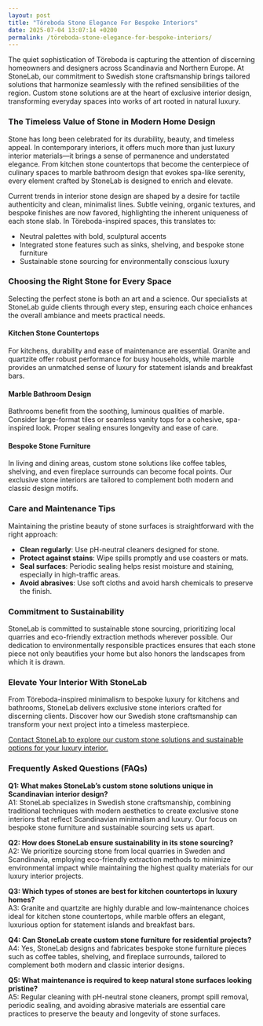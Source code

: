 ```yaml
---
layout: post
title: "Töreboda Stone Elegance For Bespoke Interiors"
date: 2025-07-04 13:07:14 +0200
permalink: /töreboda-stone-elegance-for-bespoke-interiors/
---
```

The quiet sophistication of Töreboda is capturing the attention of discerning homeowners and designers across Scandinavia and Northern Europe. At StoneLab, our commitment to Swedish stone craftsmanship brings tailored solutions that harmonize seamlessly with the refined sensibilities of the region. Custom stone solutions are at the heart of exclusive interior design, transforming everyday spaces into works of art rooted in natural luxury.

### The Timeless Value of Stone in Modern Home Design

Stone has long been celebrated for its durability, beauty, and timeless appeal. In contemporary interiors, it offers much more than just luxury interior materials—it brings a sense of permanence and understated elegance. From kitchen stone countertops that become the centerpiece of culinary spaces to marble bathroom design that evokes spa-like serenity, every element crafted by StoneLab is designed to enrich and elevate.

Current trends in interior stone design are shaped by a desire for tactile authenticity and clean, minimalist lines. Subtle veining, organic textures, and bespoke finishes are now favored, highlighting the inherent uniqueness of each stone slab. In Töreboda-inspired spaces, this translates to:

- Neutral palettes with bold, sculptural accents  
- Integrated stone features such as sinks, shelving, and bespoke stone furniture  
- Sustainable stone sourcing for environmentally conscious luxury  

### Choosing the Right Stone for Every Space

Selecting the perfect stone is both an art and a science. Our specialists at StoneLab guide clients through every step, ensuring each choice enhances the overall ambiance and meets practical needs.

#### Kitchen Stone Countertops

For kitchens, durability and ease of maintenance are essential. Granite and quartzite offer robust performance for busy households, while marble provides an unmatched sense of luxury for statement islands and breakfast bars.

#### Marble Bathroom Design

Bathrooms benefit from the soothing, luminous qualities of marble. Consider large-format tiles or seamless vanity tops for a cohesive, spa-inspired look. Proper sealing ensures longevity and ease of care.

#### Bespoke Stone Furniture

In living and dining areas, custom stone solutions like coffee tables, shelving, and even fireplace surrounds can become focal points. Our exclusive stone interiors are tailored to complement both modern and classic design motifs.

### Care and Maintenance Tips

Maintaining the pristine beauty of stone surfaces is straightforward with the right approach:

- **Clean regularly**: Use pH-neutral cleaners designed for stone.  
- **Protect against stains**: Wipe spills promptly and use coasters or mats.  
- **Seal surfaces**: Periodic sealing helps resist moisture and staining, especially in high-traffic areas.  
- **Avoid abrasives**: Use soft cloths and avoid harsh chemicals to preserve the finish.  

### Commitment to Sustainability

StoneLab is committed to sustainable stone sourcing, prioritizing local quarries and eco-friendly extraction methods wherever possible. Our dedication to environmentally responsible practices ensures that each stone piece not only beautifies your home but also honors the landscapes from which it is drawn.

### Elevate Your Interior With StoneLab

From Töreboda-inspired minimalism to bespoke luxury for kitchens and bathrooms, StoneLab delivers exclusive stone interiors crafted for discerning clients. Discover how our Swedish stone craftsmanship can transform your next project into a timeless masterpiece.

[Contact StoneLab to explore our custom stone solutions and sustainable options for your luxury interior.](https://stonelab.se/)

### Frequently Asked Questions (FAQs)

**Q1: What makes StoneLab’s custom stone solutions unique in Scandinavian interior design?**  
A1: StoneLab specializes in Swedish stone craftsmanship, combining traditional techniques with modern aesthetics to create exclusive stone interiors that reflect Scandinavian minimalism and luxury. Our focus on bespoke stone furniture and sustainable sourcing sets us apart.

**Q2: How does StoneLab ensure sustainability in its stone sourcing?**  
A2: We prioritize sourcing stone from local quarries in Sweden and Scandinavia, employing eco-friendly extraction methods to minimize environmental impact while maintaining the highest quality materials for our luxury interior projects.

**Q3: Which types of stones are best for kitchen countertops in luxury homes?**  
A3: Granite and quartzite are highly durable and low-maintenance choices ideal for kitchen stone countertops, while marble offers an elegant, luxurious option for statement islands and breakfast bars.

**Q4: Can StoneLab create custom stone furniture for residential projects?**  
A4: Yes, StoneLab designs and fabricates bespoke stone furniture pieces such as coffee tables, shelving, and fireplace surrounds, tailored to complement both modern and classic interior designs.

**Q5: What maintenance is required to keep natural stone surfaces looking pristine?**  
A5: Regular cleaning with pH-neutral stone cleaners, prompt spill removal, periodic sealing, and avoiding abrasive materials are essential care practices to preserve the beauty and longevity of stone surfaces.

<script type="application/ld+json">
{
  "@context": "https://schema.org",
  "@type": "BlogPosting",
  "headline": "Töreboda Stone Elegance For Bespoke Interiors",
  "description": "Explore StoneLab's Swedish stone craftsmanship delivering custom stone solutions and exclusive stone interiors for luxury homes across Scandinavia and Northern Europe.",
  "author": {
    "@type": "Person",
    "name": "StoneLab"
  },
  "publisher": {
    "@type": "Person",
    "name": "StoneLab"
  },
  "mainEntityOfPage": {
    "@type": "WebPage",
    "@id": "https://stonelab.se/blog/toreboda-stone-elegance"
  },
  "datePublished": "2024-06-01",
  "dateModified": "2024-06-01",
  "keywords": "StoneLab, custom stone solutions, interior stone design, exclusive stone interiors, Swedish stone craftsmanship, luxury interior materials, kitchen stone countertops, marble bathroom design, bespoke stone furniture, sustainable stone sourcing",
  "inLanguage": "en",
  "locationCreated": {
    "@type": "Place",
    "address": {
      "@type": "PostalAddress",
      "addressCountry": "SE"
    }
  }
}
</script>

<script type="application/ld+json">
{
  "@context": "https://schema.org",
  "@type": "FAQPage",
  "mainEntity": [
    {
      "@type": "Question",
      "name": "What makes StoneLab’s custom stone solutions unique in Scandinavian interior design?",
      "acceptedAnswer": {
        "@type": "Answer",
        "text": "StoneLab specializes in Swedish stone craftsmanship, combining traditional techniques with modern aesthetics to create exclusive stone interiors that reflect Scandinavian minimalism and luxury. Our focus on bespoke stone furniture and sustainable sourcing sets us apart."
      }
    },
    {
      "@type": "Question",
      "name": "How does StoneLab ensure sustainability in its stone sourcing?",
      "acceptedAnswer": {
        "@type": "Answer",
        "text": "We prioritize sourcing stone from local quarries in Sweden and Scandinavia, employing eco-friendly extraction methods to minimize environmental impact while maintaining the highest quality materials for our luxury interior projects."
      }
    },
    {
      "@type": "Question",
      "name": "Which types of stones are best for kitchen countertops in luxury homes?",
      "acceptedAnswer": {
        "@type": "Answer",
        "text": "Granite and quartzite are highly durable and low-maintenance choices ideal for kitchen stone countertops, while marble offers an elegant, luxurious option for statement islands and breakfast bars."
      }
    },
    {
      "@type": "Question",
      "name": "Can StoneLab create custom stone furniture for residential projects?",
      "acceptedAnswer": {
        "@type": "Answer",
        "text": "Yes, StoneLab designs and fabricates bespoke stone furniture pieces such as coffee tables, shelving, and fireplace surrounds, tailored to complement both modern and classic interior designs."
      }
    },
    {
      "@type": "Question",
      "name": "What maintenance is required to keep natural stone surfaces looking pristine?",
      "acceptedAnswer": {
        "@type": "Answer",
        "text": "Regular cleaning with pH-neutral stone cleaners, prompt spill removal, periodic sealing, and avoiding abrasive materials are essential care practices to preserve the beauty and longevity of stone surfaces."
      }
    }
  ]
}
</script>